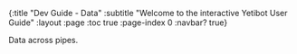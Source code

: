 {:title "Dev Guide - Data"
 :subtitle "Welcome to the interactive Yetibot User Guide"
 :layout :page
 :toc true
 :page-index 0
 :navbar? true}

Data across pipes.
